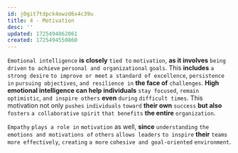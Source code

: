 ```yaml
---
id: j0git7tdpck4owzd6x4c39u
title: 4 - Motivation
desc: ''
updated: 1725494862061
created: 1725494550860
---
```


`Emotional intelligence` **is closely** `tied to` `motivation`, **as it involves** `being driven` `to achieve` `personal and organizational` `goals`. This **includes** `a strong desire` `to improve or meet` `a standard of excellence`, `persistence in` `pursuing objectives`, `and resilience in` **the face of** `challenges`. **High emotional intelligence can help individuals** `stay focused`, `remain optimistic`, `and inspire others` **even** `during` `difficult times`. This motivation not only `pushes` `individuals` `toward` **their own** `success` **but also** `fosters` `a collaborative` `spirit` `that benefits` **the entire** `organization`.

`Empathy` `plays a role in` `motivation` as well, **since** `understanding` `the emotions and motivations of` `others` `allows leaders` `to inspire` **their** `teams` `more effectively`, `creating` `a more` `cohesive and goal-oriented` `environment`.